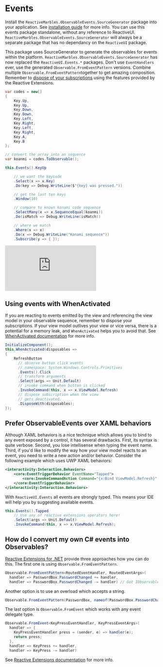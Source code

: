 # Events

Install the `ReactiveMarbles.ObservableEvents.SourceGenerator` package into your application. See <a href="~/docs/getting-started/installation/index.md">installation guide</a> for more info. You can use this events package standalone, without any reference to ReactiveUI. `ReactiveMarbles.ObservableEvents.SourceGenerator` will always be a separate package that has no dependancy on the `ReactiveUI` package.

This package uses SourceGenerator to generate the observables for events within the platform.  `ReactiveMarbles.ObservableEvents.SourceGenerator` has now replaced the `ReactiveUI.Events.*` packages. Don't use `EventHandlers` ever, use the generated `Observable.FromEventPattern` versions. Combine multiple `Observable.FromEventPattern`together to get amazing composition. Remember to [dispose of your subscriptions](~/docs/reactive-programming/index.md#lifecycle) using the features provided by the Reactive Extensions.

```csharp
var codes = new[]
{
    Key.Up,
    Key.Up,
    Key.Down,
    Key.Down,
    Key.Left,
    Key.Right,
    Key.Left,
    Key.Right,
    Key.A,
    Key.B
};

// convert the array into an sequence
var koanmi = codes.ToObservable();

this.Events().KeyUp

    // we want the keycode
    .Select(x => x.Key)
    .Do(key => Debug.WriteLine($"{key} was pressed."))

    // get the last ten keys
    .Window(10)

    // compare to known konami code sequence
    .SelectMany(x => x.SequenceEqual(koanmi))
    .Do(isMatch => Debug.WriteLine(isMatch))

    // where we match
    .Where(x => x)
    .Do(x => Debug.WriteLine("Konami sequence"))
    .Subscribe(y => { });
```

<div class="youtube-video-container"><iframe src="https://www.youtube.com/embed/tNn-7fen3DA" title="YouTube video player" frameborder="0" allow="accelerometer; autoplay; clipboard-write; encrypted-media; gyroscope; picture-in-picture" allowfullscreen></iframe></div>

## Using events with WhenActivated

If you are reacting to events emitted by the view and referencing the view model in your observable sequence, remember to dispose your subscriptions. If your view model outlives your view or vice versa, there is a potential for a memory leak, and `WhenActivated` helps you to avoid that. See [WhenActivated documentation](~/docs/handbook/when-activated.md) for more info.

```cs
InitializeComponent();
this.WhenActivated(disposables =>
{
    RefreshButton
      // observe button click events
      // namespace: System.Windows.Controls.Primitives
      .Events().Click
      // transform arguments
      .Select(args => Unit.Default)
      // invoke command when button is clicked
      .InvokeCommand(this, x => x.ViewModel.Refresh)
      // dispose subscription when the view
      // gets deactivated.
      .DisposeWith(disposables);
});
```

## Prefer ObservableEvents over XAML behaviors

Although XAML behaviors is a nice technique which allows you to bind to any event exposed by a control, it has several drawbacks. First, its syntax is quite verbose. Second, you lose intellisense when typing the event name. Third, if you'd like to modify the way how your view model reacts to an event, you need to write a new action and/or behavior. Consider the following example which uses UWP XAML behaviors:

```xml
<interactivity:Interaction.Behaviors>
    <core:EventTriggerBehavior EventName="Tapped">
        <core:InvokeCommandAction Command="{x:Bind ViewModel.Refresh}" />
    </core:EventTriggerBehavior>
</interactivity:Interaction.Behaviors>
```

With `ReactiveUI.Events` all events are strongly typed. This means your IDE will help you by suggesting available events.

```cs
this.Events().Tapped
    // Use any of reactive extensions operators here!
    .Select(args => Unit.Default)
    .InvokeCommand(this, x => x.ViewModel.Refresh);
```

## How do I convert my own C# events into Observables?

[Reactive Extensions for .NET](https://github.com/dotnet/reactive) provide three approaches how you can do this. The first one is using `Observable.FromEventPattern`.

```cs
Observable.FromEventPattern<RoutedEventHandler, RoutedEventArgs>(
  handler => PasswordBox.PasswordChanged += handler,
  handler => PasswordBox.PasswordChanged -= handler) // Got IObservable here!
```

Another option is to use an overload which accepts a string.

```cs
Observable.FromEventPattern(PasswordBox, nameof(PasswordBox.PasswordChanged))
```

The last option is `Observable.FromEvent` which works with any event delegate type.

```cs
Observable.FromEvent<KeyPressEventHandler, KeyPressEventArgs>(
  handler => {
    KeyPressEventHandler press = (sender, e) => handler(e);
    return press;
  }, 
  handler => KeyPress += handler,
  handler => KeyPress -= handler)
```

See [Reactive Extensions documentation](https://reactivex.io/documentation/operators/from.html) for more info.
